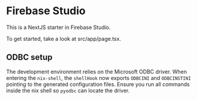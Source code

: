 # Firebase Studio

This is a NextJS starter in Firebase Studio.

To get started, take a look at src/app/page.tsx.

## ODBC setup

The development environment relies on the Microsoft ODBC driver. When entering the `nix-shell`, the `shellHook` now exports `ODBCINI` and `ODBCINSTINI` pointing to the generated configuration files. Ensure you run all commands inside the nix shell so `pyodbc` can locate the driver.